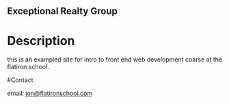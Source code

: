 Exceptional Realty Group
---

# Description

this is an exampled site for intro to front end web development coarse at the flatiron school.

#Contact

email: jon@flatironschool.com
